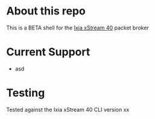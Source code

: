 # About this repo
This is a BETA shell for the [Ixia xStream 40](https://www.ixiacom.com/products/xstream-40) packet broker

# Current Support
 * asd

# Testing
Tested against the Ixia xStream 40 CLI version xx